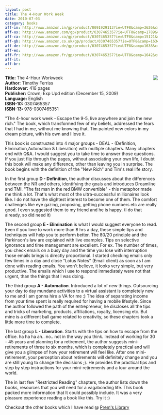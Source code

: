```yaml
---
layout: post
title: The 4-Hour Work Week
date: 2010-07-03
category: books
aff-in: http://www.amazon.in/gp/product/0091929113?ie=UTF8&camp=3626&creativeASIN=0091929113&linkCode=xm2&tag=smileprem-in-21
aff-us: http://www.amazon.com/gp/product/0307465357?ie=UTF8&camp=1789&creativeASIN=0307465357&linkCode=xm2&tag=smileprem-us-20
aff-ca: http://www.amazon.ca/gp/product/0307465357?ie=UTF8&camp=15121&creativeASIN=0307465357&linkCode=xm2&tag=smileprem-ca-20
aff-gb: http://www.amazon.co.uk/gp/product/0307465357?ie=UTF8&camp=1634&creativeASIN=0307465357&linkCode=xm2&tag=smileprem-gb-21
aff-de: http://www.amazon.de/gp/product/0307465357?ie=UTF8&camp=1638&creativeASIN=0307465357&linkCode=xm2&tag=smileprem-de-21
aff-es: 
aff-fr: http://www.amazon.fr/gp/product/0307465357?ie=UTF8&camp=1642&creativeASIN=0307465357&linkCode=xm2&tag=smileprem-fr-21
aff-it: 
aff-br: 
---
```


<img style="clear: right; float: right; margin-bottom: 1em; margin-left: 1em;" 
src="{{site.img-url}}/the-4-hour-workweek-timothy-ferris.jpg"/>
**Title:** The 4-Hour Workweek  
**Author:** Timothy Ferriss  
**Hardcover:** 416 pages  
**Publisher:** Crown; Exp Upd edition (December 15, 2009)  
**Language:** English  
**ISBN-10:** 0307465357  
**ISBN-13:** 978-0307465351  

"The 4-hour work week - Escape the 9-5, live anywhere and join the new rich." The book, which transformed few of my beliefs, addressed the fears that I had in me, without me knowing that. Tim painted new colors in my dream picture, with his own and I love it.  

This book is constructed into 4 major groups - DEAL - (Definition, Elimination,Automation & Liberation) with multiple chapters. Many chapters end with Q&A. I would suggest you to take time to answer those questions. If you just flip through the pages, without associating your own life, I doubt this book will make any difference, other than leaving you in surprise. The book begins with the definition of the "New Rich" and Tim's real life story.  

In the first group **D - Definition**, the author discusses about the differences between the NR and others, identifying the goals and introduces Dreamline and TMI. "The fat man in the red BMW convertible" - this metaphor made me think a lot. That's what most of the ultra-successful millionaires look like. I do not have the slightest interest to become one of them. The comfort challenges like eye gazing, proposing, getting phone numbers etc are really good. I even suggested them to my friend and he is happy. (I do that already, so did need it)  

The second group **E - Elimination** is what I would suggest everyone to read. Even if you love to work more than 8 hrs a day, these simple tips and techniques will help you to perform better. The 80/20 principle and the Parkinson's law are explained with live examples. Tips on selective ignorance and time management are excellent. For ex. The number of times, you check emails on a busy day and the time you lose with interruption those emails brings is directly proportional. I started checking emails only few times in a day and close "Lotus Notes" (Email client) as soon as I am done with reading emails. You won't believe, it looks very simple, but very productive. The emails which I use to respond immediately were not that urgent, than the things that I was doing.  

The third group **A - Automation**. Introduced a lot of new things. Outsourcing your day to day mundane activities to a virtual assistant is completely new to me and I am gonna hire a VA for me :) The idea of separating income from your time spent is really required for having a mobile lifestyle. Since the author followed the path of the entrepreneur, he discloses all the tips and tricks of marketing, products, affiliations, royalty, licensing etc. But mine is a different ball game related to creativity, so these chapters took a little more time to complete.  

The last group **L - Liberation**. Starts with the tips on how to escape from the office. ha ha ha ah.. no.. not in the way you think. Instead of working for 30 - 45 years and planning for a retirement, the author suggests mini-retirements of three to six months, which is completely practical and will give you a glimpse of how your retirement will feel like. After one mini-retirement, your perception about retirements will definitely change and you are still young to change the decisions ;). He provides the practical tips and step by step instructions for your mini-retirements and a tour around the world.  

The in last few "Restricted Reading" chapters, the author lists down the books, resources that you will need for a vagabonding life. This book packed more information that It could possibly include. It was a very pleasure experience reading a book like this. Try it :)  

Checkout the other books which I have read @ [Prem's Library]({{site.url}}/category/books/)  

